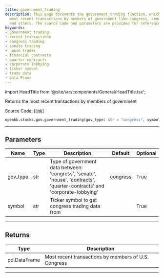 ```yaml
---
title: government_trading
description: This page documents the government_trading function, which returns the
  most recent transactions by members of government like congress, senate, house,
  and others. The source code and parameters are provided for reference.
keywords:
- government trading
- recent transactions
- congress trading
- senate trading
- house trades
- financial contracts
- quarter contracts
- corporate lobbying
- ticker symbol
- trade data
- Data Frame
---
```


import HeadTitle from '@site/src/components/General/HeadTitle.tsx';

<HeadTitle title="stocks.gov.government_trading - Reference | OpenBB SDK Docs" />

Returns the most recent transactions by members of government

Source Code: [[link](https://github.com/OpenBB-finance/OpenBBTerminal/tree/main/openbb_terminal/stocks/government/quiverquant_model.py#L25)]

```python
openbb.stocks.gov.government_trading(gov_type: str = "congress", symbol: str = "")
```

---

## Parameters

| Name | Type | Description | Default | Optional |
| ---- | ---- | ----------- | ------- | -------- |
| gov_type | str | Type of government data between:<br/>'congress', 'senate', 'house', 'contracts', 'quarter-contracts' and 'corporate-lobbying' | congress | True |
| symbol | str | Ticker symbol to get congress trading data from |  | True |


---

## Returns

| Type | Description |
| ---- | ----------- |
| pd.DataFrame | Most recent transactions by members of U.S. Congress |
---

